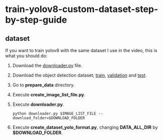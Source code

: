# train-yolov8-custom-dataset-step-by-step-guide

## dataset

If you want to train yolov8 with the same dataset I use in the video, this is what you should do:

1. Download the [downloader.py](https://raw.githubusercontent.com/openimages/dataset/master/downloader.py) file.
2. Download the object detection dataset; [train](https://storage.googleapis.com/openimages/v6/oidv6-train-annotations-bbox.csv), [validation](https://storage.googleapis.com/openimages/v5/validation-annotations-bbox.csv) and [test](https://storage.googleapis.com/openimages/v5/test-annotations-bbox.csv).
2. Go to **prepare_data** directory.
4. Execute **create_image_list_file.py**.
5. Execute **downloader.py**.

       python downloader.py $IMAGE_LIST_FILE --download_folder=$DOWNLOAD_FOLDER

6. Execute **create_dataset_yolo_format.py**, changing **DATA_ALL_DIR** by **$DOWNLOAD_FOLDER**.
